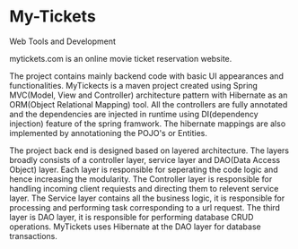 # My-Tickets
Web Tools and Development

mytickets.com is an online movie ticket reservation website.

The project contains mainly backend code with basic UI appearances and functionalities. 
MyTickects is a maven project created using Spring MVC(Model, View and Controller) architecture pattern
with Hibernate as an ORM(Object Relational Mapping) tool. All the controllers are fully annotated and 
the dependencies are injected in runtime using DI(dependency injection) feature of the spring framwork.
The hibernate mappings are also implemented by annotationing the POJO's or Entities.

The project back end is designed based on layered architecture. The layers broadly consists of a controller
layer, service layer and DAO(Data Access Object) layer. Each layer is responsible for seperating the code 
logic and hence increasing the modularity. The Controller layer is responsible for handling incoming client
requiests and directing them to relevent service layer. The Service layer contains all the business logic,
it is responsible for processing and performing task corresponding to a url request. The third layer is DAO
layer, it is responsible for performing database CRUD operations. MyTickets uses Hibernate at the DAO layer
for database transactions.

